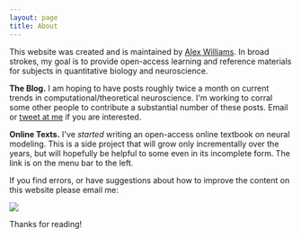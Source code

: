 ```yaml
---
layout: page
title: About
---
```


This website was created and is maintained by [Alex Williams](http://alexhwilliams.info). In broad strokes, my goal is to provide open-access learning and reference materials for subjects in quantitative biology and neuroscience.

**The Blog.** I am hoping to have posts roughly twice a month on current trends in computational/theoretical neuroscience. I'm working to corral some other people to contribute a substantial number of these posts. Email or <a href="https://twitter.com/ItsNeuronal" target="_blank">tweet at me</a> if you are interested.

**Online Texts.** I've *started* writing an open-access online textbook on neural modeling. This is a side project that will grow only incrementally over the years, but will hopefully be helpful to some even in its incomplete form. The link is on the menu bar to the left.

If you find errors, or have suggestions about how to improve the content on this website please email me:

<img src="{{ site.baseurl }}public/email.png">

Thanks for reading!
